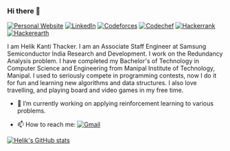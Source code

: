 ### Hi there 👋

[![Personal Website](https://img.shields.io/badge/-Personal%20Website-gray?style=for-the-badge)](https://thackerhelik.github.io/)
[![LinkedIn](https://img.shields.io/badge/LinkedIn-0077B5?style=for-the-badge&logo=linkedin&logoColor=white)](https://www.linkedin.com/in/helik-thacker-600937101/)
[![Codeforces](https://img.shields.io/badge/Codeforces-445f9d?style=for-the-badge&logo=Codeforces&logoColor=white)](https://codeforces.com/profile/hell_hacker)
[![Codechef](https://img.shields.io/badge/Codechef-%23B92B27.svg?&style=for-the-badge&logo=Codechef&logoColor=white)](https://www.codechef.com/users/hell_1997)
[![Hackerrank](https://img.shields.io/badge/-Hackerrank-2EC866?style=for-the-badge&logo=HackerRank&logoColor=white)](https://www.hackerrank.com/profile/hell_1997)
[![Hackerearth](https://img.shields.io/badge/HackerEarth-%232C3454.svg?&style=for-the-badge&logo=HackerEarth&logoColor=Blue)](https://www.hackerearth.com/@hell_hacker)

I am Helik Kanti Thacker. I am an Associate Staff Engineer at Samsung Semiconductor India Research and Development. I work on the Redundancy Analysis problem. I have completed my Bachelor's of Technology in Computer Science and Engineering from Manipal Institute of Technology, Manipal. I used to seriously compete in programming contests, now I do it for fun and learning new algorithms and data structures. I also love travelling, and playing board and video games in my free time.


- 🔭 I’m currently working on applying reinforcement learning to various problems.

- 📫 How to reach me:   [![Gmail](https://img.shields.io/badge/Gmail-D14836?style=flat&logo=gmail&logoColor=white)](mailto:thackerhelik@gmail.com)

[![Helik's GitHub stats](https://github-readme-stats.vercel.app/api?username=thackerhelik&?count_private=true&show_icons=true&theme=radical)](https://github.com/thackerhelik/github-readme-stats)

<!--
**thackerhelik/thackerhelik** is a ✨ _special_ ✨ repository because its `README.md` (this file) appears on your GitHub profile.

Here are some ideas to get you started:

- 🔭 I’m currently working on ...
- 🌱 I’m currently learning ...
- 👯 I’m looking to collaborate on ...
- 🤔 I’m looking for help with ...
- 💬 Ask me about ...
- 📫 How to reach me: ...
- 😄 Pronouns: ...
- ⚡ Fun fact: ...
-->
